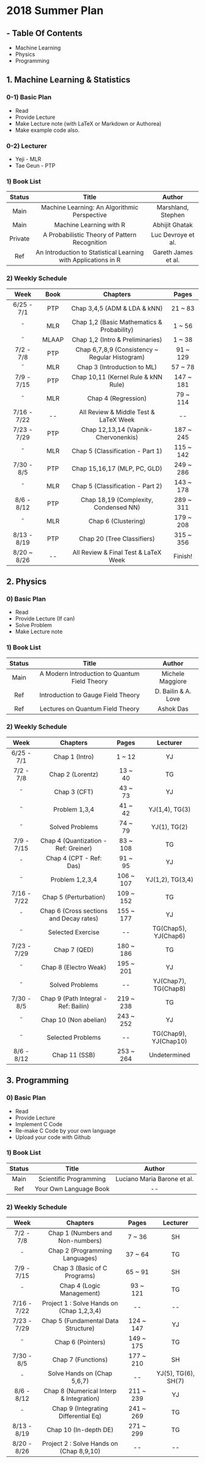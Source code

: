 # 2018 Summer Plan

## - Table Of Contents

* Machine Learning
* Physics
* Programming

## 1. Machine Learning & Statistics

### 0-1) Basic Plan

* Read
* Provide Lecture
* Make Lecture note (with LaTeX or Markdown or Authorea)
* Make example code also.

### 0-2) Lecturer

* Yeji - MLR
* Tae Geun - PTP

### 1) Book List

Status | Title | Author
:--: | :--: | :--:
Main | Machine Learning: An Algorithmic Perspective | Marshland, Stephen
Main | Machine Learning with R | Abhijit Ghatak
Private | A Probabilistic Theory of Pattern Recognition | Luc Devroye et al.
Ref | An Introduction to Statistical Learning with Applications in R | Gareth James et al.

### 2) Weekly Schedule

Week | Book | Chapters | Pages
:--: | :--: | :--: | :--:
6/25 - 7/1 | PTP | Chap 3,4,5 (ADM & LDA & kNN) | 21 ~ 83
 ˝  | MLR | Chap 1,2 (Basic Mathematics & Probability) | 1 ~ 56
 ˝  | MLAAP | Chap 1,2 (Intro & Preliminaries) | 1 ~ 38
7/2 - 7/8 | PTP | Chap 6,7,8,9 (Consistency ~ Regular Histogram) | 91 ~ 129
 ˝  | MLR | Chap 3 (Introduction to ML) | 57 ~ 78
7/9 - 7/15 | PTP | Chap 10,11 (Kernel Rule & kNN Rule) | 147 ~ 181
 ˝  | MLR | Chap 4 (Regression) | 79 ~ 114  
7/16 - 7/22 | -- | All Review & Middle Test & LaTeX Week | --
7/23 - 7/29 | PTP | Chap 12,13,14 (Vapnik-Chervonenkis) | 187 ~ 245
 ˝  | MLR | Chap 5 (Classification - Part 1) | 115 ~ 142
7/30 - 8/5 | PTP | Chap 15,16,17 (MLP, PC, GLD) | 249 ~ 286
 ˝  | MLR | Chap 5 (Classification - Part 2) | 143 ~ 178
8/6 - 8/12 | PTP | Chap 18,19 (Complexity, Condensed NN) | 289 ~ 311
 ˝  | MLR | Chap 6 (Clustering) | 179 ~ 208
8/13 - 8/19 | PTP | Chap 20 (Tree Classifiers) | 315 ~ 356
8/20 ~ 8/26 | -- | All Review & Final Test & LaTeX Week | Finish!

## 2. Physics

### 0) Basic Plan

* Read
* Provide Lecture (If can)
* Solve Problem
* Make Lecture note

### 1) Book List

Status | Title | Author
:--: | :--: | :--:
Main | A Modern Introduction to Quantum Field Theory | Michele Maggiore
Ref | Introduction to Gauge Field Theory | D. Bailin & A. Love
Ref | Lectures on Quantum Field Theory | Ashok Das

### 2) Weekly Schedule

Week | Chapters | Pages | Lecturer
:--: | :--: | :--: | :--:
6/25 - 7/1 | Chap 1 (Intro) | 1 ~ 12 | YJ
7/2 - 7/8 | Chap 2 (Lorentz) | 13 ~ 40 | TG
 ˝  | Chap 3 (CFT) | 43 ~ 73 | YJ
 ˝  | Problem 1,3,4 | 41 ~ 42 | YJ(1,4), TG(3)
 ˝  | Solved Problems | 74 ~ 79 | YJ(1), TG(2)
7/9 - 7/15 | Chap 4 (Quantization - Ref: Greiner) | 83 ~ 108 | TG
 ˝  | Chap 4 (CPT - Ref: Das) | 91 ~ 95 | YJ
 ˝  | Problem 1,2,3,4 | 106 ~ 107 | YJ(1,2), TG(3,4)
7/16 - 7/22 | Chap 5 (Perturbation) | 109 ~ 152 | TG
 ˝  | Chap 6 (Cross sections and Decay rates) | 155 ~ 177 | YJ
 ˝  | Selected Exercise | -- | TG(Chap5), YJ(Chap6)
7/23 - 7/29 | Chap 7 (QED) | 180 ~ 186 | TG
 ˝  | Chap 8 (Electro Weak) | 195 ~ 201 | YJ
 ˝  | Solved Problems | -- | YJ(Chap7), TG(Chap8)
7/30 - 8/5 | Chap 9 (Path Integral - Ref: Bailin) | 219 ~ 238 | TG
 ˝  | Chap 10 (Non abelian) | 243 ~ 252 | YJ
 ˝  | Selected Problems | -- | TG(Chap9), YJ(Chap10)
8/6 - 8/12 | Chap 11 (SSB) | 253 ~ 264 | Undetermined

## 3. Programming

### 0) Basic Plan

* Read
* Provide Lecture
* Implement C Code
* Re-make C Code by your own language
* Upload your code with Github

### 1) Book List

Status | Title | Author
:--: | :--: | :--:
Main | Scientific Programming | Luciano Maria Barone et al.
Ref | Your Own Language Book | --

### 2) Weekly Schedule

Week | Chapters | Pages | Lecturer
:--: | :--: | :--: | :--:
7/2 - 7/8 | Chap 1 (Numbers and Non-numbers) | 7 ~ 36 | SH
 ˝  | Chap 2 (Programming Languages) | 37 ~ 64 | TG
7/9 - 7/15 | Chap 3 (Basic of C Programs) | 65 ~ 91 | SH
 ˝  | Chap 4 (Logic Management) | 93 ~ 121 | TG
7/16 - 7/22 | Project 1 : Solve Hands on (Chap 1,2,3,4) | -- | --
7/23 - 7/29 | Chap 5 (Fundamental Data Structure) | 124 ~ 147 | YJ
 ˝  | Chap 6 (Pointers) | 149 ~ 175 | TG
7/30 - 8/5 | Chap 7 (Functions) | 177 ~ 210 | SH
 ˝  | Solve Hands on (Chap 5,6,7) | -- | YJ(5), TG(6), SH(7)
8/6 - 8/12 | Chap 8 (Numerical Interp & Integration) | 211 ~ 239 | YJ
 ˝  | Chap 9 (Integrating Differential Eq) | 241 ~ 269 | TG
8/13 - 8/19 | Chap 10 (In-depth DE) | 271 ~ 299 | TG
8/20 - 8/26 | Project 2 : Solve Hands on (Chap 8,9,10) | -- | --
